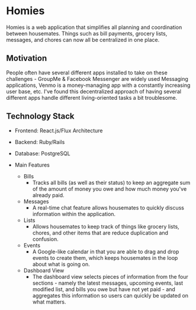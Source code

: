 # Homies

Homies is a web application that simplifies all planning and coordination between housemates. Things such as bill payments, grocery lists, messages, and chores can now all be centralized in one place.

## Motivation

People often have several different apps installed to take on these challenges - GroupMe & Facebook Messenger are widely used Messaging applications, Venmo is a money-managing app with a constantly increasing user base, etc.  I've found this decentralized approach of having several different apps handle different living-oriented tasks a bit troublesome.

## Technology Stack

* Frontend: React.js/Flux Architecture
* Backend: Ruby/Rails
* Database: PostgreSQL

* Main Features
  * Bills
    * Tracks all bills (as well as their status) to keep an aggregate sum of the amount of money you owe and how much money you've already paid.
  * Messages
    * A real-time chat feature allows housemates to quickly discuss information within the application.
  * Lists
    * Allows housemates to keep track of things like grocery lists, chores, and other items that are reduce duplication and confusion.
  * Events
    * A Google-like calendar in that you are able to drag and drop events to create them, which keeps housemates in the loop about what is going on.
  * Dashboard View
    * The dashboard view selects pieces of information from the four sections - namely the latest messages, upcoming events, last modified list, and bills you owe but have not yet paid - and aggregates this information so users can quickly be updated on what matters.
